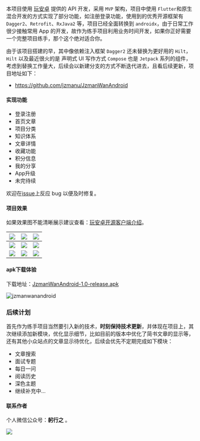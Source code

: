 本项目使用 [玩安卓](https://www.wanandroid.com/) 提供的 API 开发，采用 `MVP` 架构，项目中使用 `Flutter`和原生混合开发的方式实现了部分功能，如注册登录功能，使用到的优秀开源框架有 `Dagger2`、`Retrofit`、`RxJava2` 等，项目已经全面转换到 `androidx`，由于日常工作很少接触常用 App 的开发，故作为练手项目利用业务时间开发，如果你正好需要一个完整项目练手，那个这个绝对适合你。

由于该项目搭建的早，其中像依赖注入框架 `Dagger2` 还未替换为更好用的 `Hilt`，`Hilt` 以及最近很火的是 声明式 UI 写作方式 `Compose` 也是 `Jetpack` 系列的组件，考虑到替换工作量大，后续会以新建分支的方式不断迭代进去，且看后续更新，项目地址如下：

- https://github.com/jzmanu/JzmanWanAndroid


#### 实现功能

- 登录注册
- 首页文章
- 项目分类
- 知识体系
- 文章详情
- 收藏功能
- 积分信息
- 我的分享
- App升级
- 未完待续

欢迎在[issue](https://github.com/jzmanu/JzmanWanAndroid/issues)上反应 bug 以便及时修复。

#### 项目效果 

如果效果图不能清晰展示建议查看：[玩安卓开源客户端介绍](https://www.yuque.com/docs/share/9bbf8265-56a3-42a2-81cd-c470beb0de8c?#)。

| ![](https://cdn.nlark.com/yuque/0/2021/gif/644330/1615735084709-e9a6f8b1-dd5f-45e3-a0fe-bf2115e04c01.gif) | ![](https://cdn.nlark.com/yuque/0/2021/gif/644330/1615735087134-53209091-f823-4e15-9a53-c6fa7d32dbcf.gif) | ![](https://cdn.nlark.com/yuque/0/2021/gif/644330/1615735065536-b09fb3b7-c018-4456-b83b-472761390494.gif) |
| ------------------------------------------------------------ | ------------------------------------------------------------ | ------------------------------------------------------------ |
| ![](https://cdn.nlark.com/yuque/0/2021/gif/644330/1615735075666-69b6ba3b-b6d2-4cc1-b651-14080f5cd3cf.gif) | ![](https://cdn.nlark.com/yuque/0/2021/gif/644330/1615735089875-04bfe6bf-41a7-4562-9637-4aada7288c79.gif) | ![](https://cdn.nlark.com/yuque/0/2021/gif/644330/1615735082254-331a0765-3fc9-4ad2-9aa0-f1800984e1ce.gif) |
| ![](https://cdn.nlark.com/yuque/0/2021/gif/644330/1615735071598-9378a1fe-e660-4686-b509-20a3aa236877.gif) | ![](https://cdn.nlark.com/yuque/0/2021/gif/644330/1615735080167-b47770fe-2c43-4cab-83ce-c55185295dde.gif) | ![](https://cdn.nlark.com/yuque/0/2021/gif/644330/1615735096755-7f28f940-e6d7-4d55-ac17-3475178311b7.gif) |


#### apk下载体验

下载地址：[JzmanWanAndroid-1.0-release.apk](https://github.com/jzmanu/JzmanWanAndroid/releases/download/v1.0/JzmanWanAndroid-v1.0-release.apk)

![jzmanwanandroid](https://p9-juejin.byteimg.com/tos-cn-i-k3u1fbpfcp/00fcae9d8d2749dda60eaf379a5a2975~tplv-k3u1fbpfcp-watermark.image)


### 后续计划

首先作为练手项目当然要引入新的技术，**时刻保持技术更新**，并体现在项目上，其次继续添加新模块，优化显示细节，比如目前的版本中优化了简书文章的显示等，还有其他小众站点的文章显示待优化，后续会优先不定期完成如下模块：

- 文章搜索
- 面试专题
- 每日一问
- 阅读历史
- 深色主题
- 继续补充中...


#### 联系作者

个人微信公众号：**躬行之** 。

![](https://img-blog.csdnimg.cn/img_convert/330428d616042c434da017550213df07.png)
